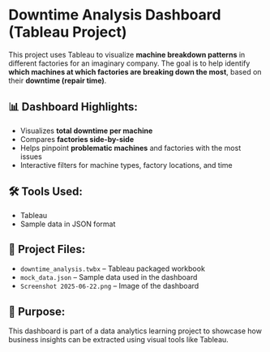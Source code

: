 # Downtime Analysis Dashboard (Tableau Project)

This project uses Tableau to visualize **machine breakdown patterns** in different factories for an imaginary company. The goal is to help identify **which machines at which factories are breaking down the most**, based on their **downtime (repair time)**.

## 📊 Dashboard Highlights:
- Visualizes **total downtime per machine**
- Compares **factories side-by-side**
- Helps pinpoint **problematic machines** and factories with the most issues
- Interactive filters for machine types, factory locations, and time

## 🛠️ Tools Used:
- Tableau
- Sample data in JSON format

## 📁 Project Files:
- `downtime_analysis.twbx` – Tableau packaged workbook
- `mock_data.json` – Sample data used in the dashboard
- `Screenshot 2025-06-22.png` – Image of the dashboard
  
## 📌 Purpose:
This dashboard is part of a data analytics learning project to showcase how business insights can be extracted using visual tools like Tableau.  

